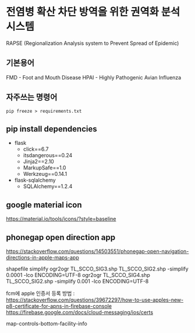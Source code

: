 # 전염병 확산 차단 방역을 위한 권역화 분석 시스템

RAPSE (Regionalization Analysis system to Prevent Spread of Epidemic)

## 기본용어

FMD - Foot and Mouth Disease
HPAI - Highly Pathogenic Avian Influenza

## 자주쓰는 명령어

`pip freeze > requirements.txt`

## pip install dependencies

- flask
  - click==6.7
  - itsdangerous==0.24
  - Jinja2==2.10
  - MarkupSafe==1.0
  - Werkzeug==0.14.1
- flask-sqlalchemy
  - SQLAlchemy==1.2.4

## google material icon

https://material.io/tools/icons/?style=baseline

## phonegap open direction app

https://stackoverflow.com/questions/14503551/phonegap-open-navigation-directions-in-apple-maps-app


shapefile simplify
ogr2ogr TL_SCCO_SIG3.shp TL_SCCO_SIG2.shp -simplify 0.0001 -lco ENCODING=UTF-8
ogr2ogr TL_SCCO_SIG4.shp TL_SCCO_SIG2.shp -simplify 0.001 -lco ENCODING=UTF-8


fcm에 apple 인증서 등록 방법 : https://stackoverflow.com/questions/39672297/how-to-use-apples-new-p8-certificate-for-apns-in-firebase-console
https://firebase.google.com/docs/cloud-messaging/ios/certs





map-controls-bottom-facility-info

